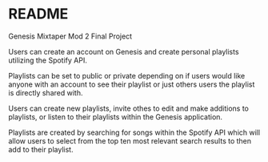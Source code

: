 # README

Genesis Mixtaper Mod 2 Final Project

Users can create an account on Genesis and create personal playlists utilizing the Spotify API.

Playlists can be set to public or private depending on if users would like anyone with an account to see their playlist or just others users the playlist is directly shared with. 

Users can create new playlists, invite othes to edit and make additions to playlists, or listen to their playlists within the Genesis application. 

Playlists are created by searching for songs within the Spotify API which will allow users to select from the top ten most relevant search results to then add to their playlist.

